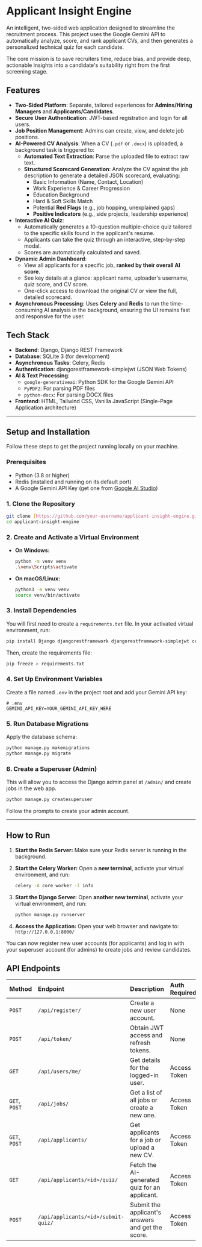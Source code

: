 # Applicant Insight Engine

An intelligent, two-sided web application designed to streamline the recruitment process. This project uses the Google Gemini API to automatically analyze, score, and rank applicant CVs, and then generates a personalized technical quiz for each candidate.

The core mission is to save recruiters time, reduce bias, and provide deep, actionable insights into a candidate's suitability right from the first screening stage.

## Features

* **Two-Sided Platform**: Separate, tailored experiences for **Admins/Hiring Managers** and **Applicants/Candidates**.
* **Secure User Authentication**: JWT-based registration and login for all users.
* **Job Position Management**: Admins can create, view, and delete job positions.
* **AI-Powered CV Analysis**: When a CV (`.pdf` or `.docx`) is uploaded, a background task is triggered to:
    * **Automated Text Extraction**: Parse the uploaded file to extract raw text.
    * **Structured Scorecard Generation**: Analyze the CV against the job description to generate a detailed JSON scorecard, evaluating:
        * Basic Information (Name, Contact, Location)
        * Work Experience & Career Progression
        * Education Background
        * Hard & Soft Skills Match
        * Potential **Red Flags** (e.g., job hopping, unexplained gaps)
        * **Positive Indicators** (e.g., side projects, leadership experience)
* **Interactive AI Quiz**:
    * Automatically generates a 10-question multiple-choice quiz tailored to the specific skills found in the applicant's resume.
    * Applicants can take the quiz through an interactive, step-by-step modal.
    * Scores are automatically calculated and saved.
* **Dynamic Admin Dashboard**:
    * View all applicants for a specific job, **ranked by their overall AI score**.
    * See key details at a glance: applicant name, uploader's username, quiz score, and CV score.
    * One-click access to download the original CV or view the full, detailed scorecard.
* **Asynchronous Processing**: Uses **Celery** and **Redis** to run the time-consuming AI analysis in the background, ensuring the UI remains fast and responsive for the user.

## Tech Stack

* **Backend**: Django, Django REST Framework
* **Database**: SQLite 3 (for development)
* **Asynchronous Tasks**: Celery, Redis
* **Authentication**: djangorestframework-simplejwt (JSON Web Tokens)
* **AI & Text Processing**:
    * `google-generativeai`: Python SDK for the Google Gemini API
    * `PyPDF2`: For parsing PDF files
    * `python-docx`: For parsing DOCX files
* **Frontend**: HTML, Tailwind CSS, Vanilla JavaScript (Single-Page Application architecture)

---

## Setup and Installation

Follow these steps to get the project running locally on your machine.

### Prerequisites

* Python (3.8 or higher)
* Redis (installed and running on its default port)
* A Google Gemini API Key (get one from [Google AI Studio](https://aistudio.google.com/app/apikey))

### 1. Clone the Repository

```bash
git clone [https://github.com/your-username/applicant-insight-engine.git](https://github.com/your-username/applicant-insight-engine.git)
cd applicant-insight-engine
```

### 2. Create and Activate a Virtual Environment

* **On Windows:**
    ```bash
    python -m venv venv
    .\venv\Scripts\activate
    ```
* **On macOS/Linux:**
    ```bash
    python3 -m venv venv
    source venv/bin/activate
    ```

### 3. Install Dependencies

You will first need to create a `requirements.txt` file. In your activated virtual environment, run:

```bash
pip install Django djangorestframework djangorestframework-simplejwt celery[redis] google-generativeai python-dotenv PyPDF2 python-docx
```

Then, create the requirements file:

```bash
pip freeze > requirements.txt
```

### 4. Set Up Environment Variables

Create a file named `.env` in the project root and add your Gemini API key:

```
# .env
GEMINI_API_KEY=YOUR_GEMINI_API_KEY_HERE
```

### 5. Run Database Migrations

Apply the database schema:

```bash
python manage.py makemigrations
python manage.py migrate
```

### 6. Create a Superuser (Admin)

This will allow you to access the Django admin panel at `/admin/` and create jobs in the web app.

```bash
python manage.py createsuperuser
```
Follow the prompts to create your admin account.

---

## How to Run

1.  **Start the Redis Server:** Make sure your Redis server is running in the background.

2.  **Start the Celery Worker:** Open a **new terminal**, activate your virtual environment, and run:
    ```bash
    celery -A core worker -l info
    ```

3.  **Start the Django Server:** Open **another new terminal**, activate your virtual environment, and run:
    ```bash
    python manage.py runserver
    ```

4.  **Access the Application:**
    Open your web browser and navigate to:
    `http://127.0.0.1:8000/`

You can now register new user accounts (for applicants) and log in with your superuser account (for admins) to create jobs and review candidates.

## API Endpoints

| Method | Endpoint | Description | Auth Required |
| :--- | :--- | :--- | :--- |
| `POST` | `/api/register/` | Create a new user account. | None |
| `POST` | `/api/token/` | Obtain JWT access and refresh tokens. | None |
| `GET` | `/api/users/me/` | Get details for the logged-in user. | Access Token |
| `GET`, `POST` | `/api/jobs/` | Get a list of all jobs or create a new one. | Access Token |
| `GET`, `POST` | `/api/applicants/` | Get applicants for a job or upload a new CV. | Access Token |
| `GET` | `/api/applicants/<id>/quiz/` | Fetch the AI-generated quiz for an applicant. | Access Token |
| `POST` | `/api/applicants/<id>/submit-quiz/` | Submit the applicant's answers and get the score. | Access Token |

